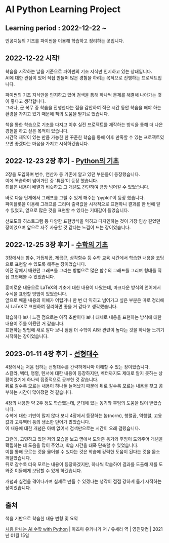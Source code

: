 # AI Python Learning Project

## Learning period : 2022-12-22 ~

인공지능의 기초를 파이썬을 이용해 학습하고 정리하는 곳입니다.  

## 2022-12-22 시작!

학습을 시작하는 날을 기준으로 파이썬의 기초 지식만 인지하고 있는 상태입니다.  
AI에 대한 관심이 있어 직접 만들며 많은 경험을 하려는 목적으로 진행하는 프로젝트입니다.  
  
파이썬의 기초 지식만을 인지하고 있어 검색을 통해 하나씩 문제를 해결해 나아가는 것이 좋다고 생각합니다.  
그러나, 군 복무 중 학습을 진행한다는 점을 감안하여 적은 시간 동안 학습을 해야 하는 환경을 가지고 있기 때문에 책의 도움을 받기로 했습니다.  
  
책을 통한 학습으로 기초를 다지고 이후 실전 프로젝트를 제작하는 방식을 통해 더 나은 경험을 하고 싶은 목적이 있습니다.  
시간적 제약이 있는 만큼 가능한 한 꾸준한 학습을 통해 이후 만족할 수 있는 프로젝트였으면 좋겠다는 마음을 가지고 시작하겠습니다.  

## 2022-12-23 2장 후기 - [Python의 기초][2]

2장을 도입하며 변수, 연산자 등 기존에 알고 있던 부분들이 등장했습니다.  
이에 복습하며 넘어가던 중 '튜플'이 등장 했습니다.  
튜플은 내용이 배열과 비슷하고 그 개념도 간단하여 금방 넘어갈 수 있었습니다.  

바로 다음 단계에서 그래프를 그릴 수 있게 해주는 'pyplot'이 등장 했습니다.  
파이플롯을 이용해 그래프를 그리며 출력값을 시각적으로 표현하니 결과를 한 번에 알 수 있었고, 앞으로 많은 것을 표현할 수 있다는 기대감이 들었습니다.  

산포도와 히스토그램 등 다양한 표현방식을 익히고 디자인하는 것이 가장 인상 깊었던 장이었으며 앞으로 자주 사용할 것 같다는 느낌이 드는 장이었습니다.  

## 2022-12-25 3장 후기 - [수학의 기초][3]

3장에서는 함수, 거듭제곱, 제곱근, 삼각함수 등 수학 교육 시간에서 학습한 내용을 코딩으로 표현할 수 있도록 해주는 장이었습니다.  
이전 장에서 배웠던 그래프를 그리는 방법으로 많은 함수의 그래프를 그리며 형태를 직접 표현해볼 수 있었습니다.  

흥미로운 내용으로 LaTeX의 기초에 대한 내용이 나왔는데, 마크다운 방식의 언어에서 수식을 표현할 방법이 있었습니다.  
앞으로 배울 내용의 이해가 어렵거나 한 번 더 익히고 넘어가고 싶은 부분은 따로 정리해서 LaTeX로 표현하여 정리하면 좋을 거 같다고 생각했습니다.  

학습하다 보니 느낀 점으로는 아직 초반이다 보니 대체로 내용을 표현하는 방식에 대한 내용이 주를 이뤘던 거 같습니다.  
표현하는 방법에 새로 알다 보니 점점 더 수학이 AI와 관련이 높다는 것을 하나둘 느끼기 시작하는 장이었습니다.  

## 2023-01-11 4장 후기 - [선형대수][4]

4장에서는 처음 접하는 선형대수를 간략하게나마 이해할 수 있는 장이었습니다.  
스칼라, 벡터, 행렬, 텐서에 대한 내용이 등장하지만, 벡터까지도 제대로 알지 못하는 상황이었기에 하나씩 집중적으로 공부한 것 같습니다.  
뒤로 갈수록 모르는 내용이 하나둘 늘어났기 때문에 뒤로 갈수록 모르는 내용을 찾고 공부하는 시간이 많아졌던 것 같습니다.  

4장의 내용만 약 2주 정도 학습했는데, 군대에 있는 동기와 후임의 도움을 많이 받았습니다.  
수학에 대한 기반이 많지 않다 보니 4장에서 등장하는 놈(norm), 행렬곱, 역행렬, 고윳값과 고유벡터 등의 생소한 단어가 많았습니다.  
이 내용에 대한 개념은 아예 없어서 검색만으로는 시간이 오래 걸렸습니다.  

그런데, 고민하고 있던 저의 모습을 보고 옆에서 도와준 동기와 후임이 도와주어 개념을 확립하는 데 도움을 많이 주었고, 학습 시간을 대폭 단축할 수 있었습니다.  
이를 통해 모르는 것을 물어볼 수 있다는 것은 학습에 강력한 도움이 된다는 것을 몸소 깨달았습니다.  
뒤로 갈수록 더욱 모르는 내용이 등장하겠지만, 하나씩 학습하여 결과를 도출해 저를 도와준 이들에게 보답할 수 있게 하겠습니다.  

개념과 실전을 겪어나가며 실제로 만들 수 있겠다는 생각이 점점 강하게 들기 시작하는 장이었습니다.  

## 출처

책을 기반으로 학습한 내용 변형 및 요약  

[처음 만나는 AI 수학 with Python][googlelink] | 아즈마 유키나가 저 / 유세라 역 | 영진닷컴 | 2021년 01월 15일  

[googlelink]: http://www.yes24.com/Product/Goods/96805069 "Go YES24"
[2]: https://github.com/gsmin02/AI-Python-STUDY/blob/main/Chapter/Chapter%202.ipynb "Go Chapter2"
[3]: https://github.com/gsmin02/AI-Python-STUDY/blob/main/Chapter/Chapter%203.ipynb "Go Chapter3"
[4]: https://github.com/gsmin02/AI-Python-STUDY/blob/main/Chapter/Chapter%204.ipynb "Go Chapter4"